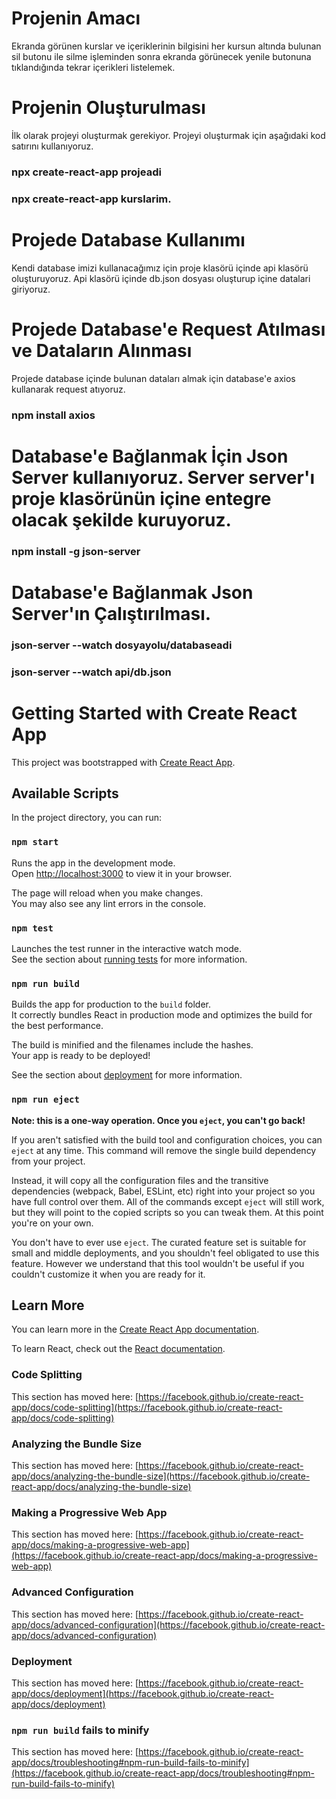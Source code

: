 # Projenin Amacı 
Ekranda görünen kurslar ve içeriklerinin bilgisini her kursun altında bulunan sil butonu ile silme işleminden sonra ekranda görünecek yenile butonuna tıklandığında tekrar içerikleri listelemek.

# Projenin Oluşturulması
İlk olarak projeyi oluşturmak gerekiyor. Projeyi oluşturmak için aşağıdaki kod satırını kullanıyoruz.
### npx create-react-app projeadi
### npx create-react-app kurslarim.

# Projede Database Kullanımı
Kendi database imizi kullanacağımız için proje klasörü içinde api klasörü oluşturuyoruz. Api klasörü içinde db.json dosyası oluşturup içine datalari giriyoruz.

# Projede Database'e Request Atılması ve Dataların Alınması 
Projede database içinde bulunan dataları almak için database'e axios kullanarak request atıyoruz.
### npm install axios

# Database'e Bağlanmak İçin Json Server kullanıyoruz. Server server'ı proje klasörünün içine entegre olacak şekilde kuruyoruz.
### npm install -g json-server

# Database'e Bağlanmak Json Server'ın Çalıştırılması.
### json-server --watch dosyayolu/databaseadi
### json-server --watch api/db.json



# Getting Started with Create React App

This project was bootstrapped with [Create React App](https://github.com/facebook/create-react-app).

## Available Scripts

In the project directory, you can run:

### `npm start`

Runs the app in the development mode.\
Open [http://localhost:3000](http://localhost:3000) to view it in your browser.

The page will reload when you make changes.\
You may also see any lint errors in the console.

### `npm test`

Launches the test runner in the interactive watch mode.\
See the section about [running tests](https://facebook.github.io/create-react-app/docs/running-tests) for more information.

### `npm run build`

Builds the app for production to the `build` folder.\
It correctly bundles React in production mode and optimizes the build for the best performance.

The build is minified and the filenames include the hashes.\
Your app is ready to be deployed!

See the section about [deployment](https://facebook.github.io/create-react-app/docs/deployment) for more information.

### `npm run eject`

**Note: this is a one-way operation. Once you `eject`, you can't go back!**

If you aren't satisfied with the build tool and configuration choices, you can `eject` at any time. This command will remove the single build dependency from your project.

Instead, it will copy all the configuration files and the transitive dependencies (webpack, Babel, ESLint, etc) right into your project so you have full control over them. All of the commands except `eject` will still work, but they will point to the copied scripts so you can tweak them. At this point you're on your own.

You don't have to ever use `eject`. The curated feature set is suitable for small and middle deployments, and you shouldn't feel obligated to use this feature. However we understand that this tool wouldn't be useful if you couldn't customize it when you are ready for it.

## Learn More

You can learn more in the [Create React App documentation](https://facebook.github.io/create-react-app/docs/getting-started).

To learn React, check out the [React documentation](https://reactjs.org/).

### Code Splitting

This section has moved here: [https://facebook.github.io/create-react-app/docs/code-splitting](https://facebook.github.io/create-react-app/docs/code-splitting)

### Analyzing the Bundle Size

This section has moved here: [https://facebook.github.io/create-react-app/docs/analyzing-the-bundle-size](https://facebook.github.io/create-react-app/docs/analyzing-the-bundle-size)

### Making a Progressive Web App

This section has moved here: [https://facebook.github.io/create-react-app/docs/making-a-progressive-web-app](https://facebook.github.io/create-react-app/docs/making-a-progressive-web-app)

### Advanced Configuration

This section has moved here: [https://facebook.github.io/create-react-app/docs/advanced-configuration](https://facebook.github.io/create-react-app/docs/advanced-configuration)

### Deployment

This section has moved here: [https://facebook.github.io/create-react-app/docs/deployment](https://facebook.github.io/create-react-app/docs/deployment)

### `npm run build` fails to minify

This section has moved here: [https://facebook.github.io/create-react-app/docs/troubleshooting#npm-run-build-fails-to-minify](https://facebook.github.io/create-react-app/docs/troubleshooting#npm-run-build-fails-to-minify)
